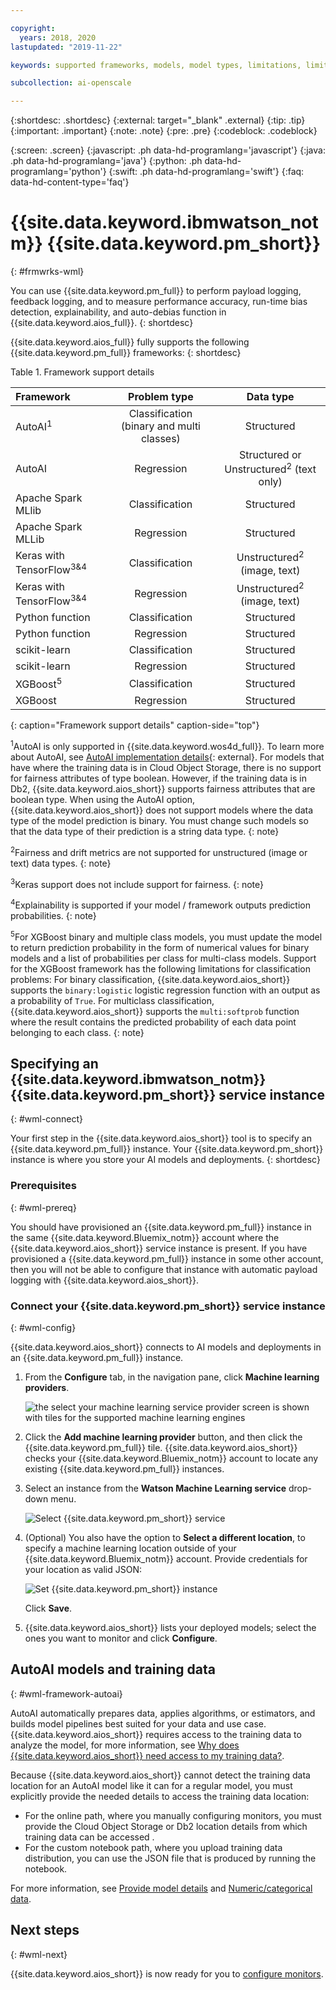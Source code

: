 ```yaml
---

copyright:
  years: 2018, 2020
lastupdated: "2019-11-22"

keywords: supported frameworks, models, model types, limitations, limits, XGBoost, AutoAI, Keras, scikit-learn, Spark, Python

subcollection: ai-openscale

---
```


{:shortdesc: .shortdesc}
{:external: target="_blank" .external}
{:tip: .tip}
{:important: .important}
{:note: .note}
{:pre: .pre}
{:codeblock: .codeblock}

{:screen: .screen}
{:javascript: .ph data-hd-programlang='javascript'}
{:java: .ph data-hd-programlang='java'}
{:python: .ph data-hd-programlang='python'}
{:swift: .ph data-hd-programlang='swift'}
{:faq: data-hd-content-type='faq'}

# {{site.data.keyword.ibmwatson_notm}} {{site.data.keyword.pm_short}}
{: #frmwrks-wml}

You can use {{site.data.keyword.pm_full}} to perform payload logging, feedback logging, and to measure performance accuracy, run-time bias detection, explainability, and auto-debias function in {{site.data.keyword.aios_full}}.
{: shortdesc}

{{site.data.keyword.aios_full}} fully supports the following {{site.data.keyword.pm_full}} frameworks: 
{: shortdesc}

Table 1. Framework support details

| Framework | Problem type | Data type |
|:---|:---:|:---:|
| AutoAI<sup>1</sup> | Classification (binary and multi classes) | Structured |
| AutoAI | Regression | Structured or Unstructured<sup>2</sup> (text only) |
| Apache Spark MLlib | Classification | Structured |
| Apache Spark MLLib | Regression | Structured |
| Keras with TensorFlow<sup>3</sup><sup>&</sup><sup>4</sup> | Classification | Unstructured<sup>2</sup> (image, text) |
| Keras with TensorFlow<sup>3</sup><sup>&</sup><sup>4</sup> | Regression | Unstructured<sup>2</sup> (image, text) |
| Python function | Classification | Structured |
| Python function | Regression | Structured |
| scikit-learn | Classification | Structured |
| scikit-learn | Regression | Structured |
| XGBoost<sup>5</sup> | Classification | Structured |
| XGBoost | Regression | Structured |
{: caption="Framework support details" caption-side="top"}

<sup>1</sup>AutoAI is only supported in {{site.data.keyword.wos4d_full}}. To learn more about AutoAI, see [AutoAI implementation details](https://dataplatform.cloud.ibm.com/docs/content/wsj/analyze-data/autoai-details.html?audience=wdp&context=analytics){: external}. For models that have where the training data is in Cloud Object Storage, there is no support for fairness attributes of type boolean. However, if the training data is in Db2, {{site.data.keyword.aios_short}} supports fairness attributes that are boolean type. When using the AutoAI option, {{site.data.keyword.aios_short}} does not support models where the data type of the model prediction is binary. You must change such models so that the data type of their prediction is a string data type.
{: note}

<sup>2</sup>Fairness and drift metrics are not supported for unstructured (image or text) data types.
{: note}


<sup>3</sup>Keras support does not include support for fairness.
{: note}

<sup>4</sup>Explainability is supported if your model / framework outputs prediction probabilities.
{: note}

<sup>5</sup>For XGBoost binary and multiple class models, you must update the model to return prediction probability in the form of numerical values for binary models and a list of probabilities per class for multi-class models. Support for the XGBoost framework has the following limitations for classification problems: For binary classification, {{site.data.keyword.aios_short}} supports the `binary:logistic` logistic regression function with an output as a probability of `True`. For multiclass classification, {{site.data.keyword.aios_short}} supports the `multi:softprob` function where the result contains the predicted probability of each data point belonging to each class.
{: note}

## Specifying an {{site.data.keyword.ibmwatson_notm}} {{site.data.keyword.pm_short}} service instance
{: #wml-connect}

Your first step in the {{site.data.keyword.aios_short}} tool is to specify an {{site.data.keyword.pm_full}} instance. Your {{site.data.keyword.pm_short}} instance is where you store your AI models and deployments.
{: shortdesc}

### Prerequisites
{: #wml-prereq}

You should have provisioned an {{site.data.keyword.pm_full}} instance in the same {{site.data.keyword.Bluemix_notm}} account where the {{site.data.keyword.aios_short}} service instance is present. If you have provisioned a {{site.data.keyword.pm_full}} instance in some other account, then you will not be able to configure that instance with automatic payload logging with {{site.data.keyword.aios_short}}.

### Connect your {{site.data.keyword.pm_short}} service instance
{: #wml-config}

{{site.data.keyword.aios_short}} connects to AI models and deployments in an {{site.data.keyword.pm_full}} instance.

1.  From the **Configure** tab, in the navigation pane, click **Machine learning providers**.

    ![the select your machine learning service provider screen is shown with tiles for the supported machine learning engines](images/wos-machine-learning-providers-selection.png)

2.  Click the **Add machine learning provider** button, and then click the {{site.data.keyword.pm_full}} tile. {{site.data.keyword.aios_short}} checks your {{site.data.keyword.Bluemix_notm}} account to locate any existing {{site.data.keyword.pm_full}} instances. 
3. Select an instance from the **Watson Machine Learning service** drop-down menu.

    ![Select {{site.data.keyword.pm_short}} service](images/wos-gs-set-wml.png)

4.  (Optional) You also have the option to **Select a different location**, to specify a machine learning location outside of your {{site.data.keyword.Bluemix_notm}} account. Provide credentials for your location as valid JSON:

    ![Set {{site.data.keyword.pm_short}} instance](images/wos-gs-get-wml.png)

    Click **Save**.

1.  {{site.data.keyword.aios_short}} lists your deployed models; select the ones you want to monitor and click **Configure**.

## AutoAI models and training data
{: #wml-framework-autoai}

AutoAI automatically prepares data, applies algorithms, or estimators, and builds model pipelines best suited for your data and use case. {{site.data.keyword.aios_short}} requires access to the training data to analyze the model, for more information, see [Why does {{site.data.keyword.aios_short}} need access to my training data?](/docs/services/ai-openscale?topic=ai-openscale-wos-faqs#trainingdata). 

Because {{site.data.keyword.aios_short}} cannot detect the training data location for an AutoAI model like it can for a regular model, you must explicitly provide the needed details to access the training data location:

- For the online path, where you manually configuring monitors, you must provide the Cloud Object Storage or Db2 location details from which training data can be accessed .
- For the custom notebook path, where you upload training data distribution, you can use the JSON file that is produced by running the notebook.

For more information, see [Provide model details](/docs/services/ai-openscale?topic=ai-openscale-mo-config#mo-work-model-dets) and [Numeric/categorical data](/docs/services/ai-openscale?topic=ai-openscale-mo-config#mo-nuca).




## Next steps
{: #wml-next}

{{site.data.keyword.aios_short}} is now ready for you to [configure monitors](/docs/services/ai-openscale?topic=ai-openscale-mo-config).
